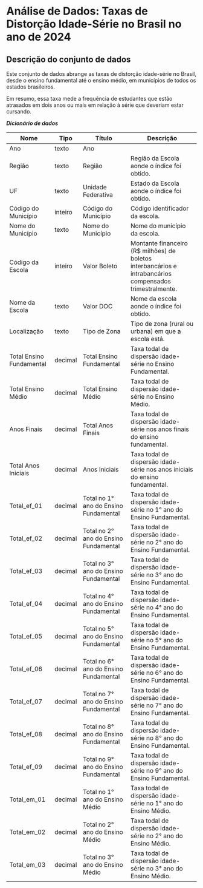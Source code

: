 # **Análise de Dados: Taxas de Distorção Idade-Série no Brasil no ano de 2024**

## Descrição do conjunto de dados
Este conjunto de dados abrange as taxas de distorção idade-série no Brasil, desde o ensino fundamental até o ensino médio, em municípios de todos os estados brasileiros.

Em resumo, essa taxa mede a frequência de estudantes que estão atrasados em dois anos ou mais em relação à série que deveriam estar cursando.

***Dicionário de dados***

| Nome                         | Tipo    | Título                                    | Descrição                                                                                                                                                                                                                                       |
| ---------------------------- | ------- | ----------------------------------------- | ----------------------------------------------------------------------------------------------------------------------------------------------------------------------------------------------------------------------------------------------- |
| Ano                | texto   | Ano                                 |                                                                                                                                                                                                                                                 |
| Região                     | texto | Região                                | Região da Escola aonde o índice foi obtido. |
| UF                     | texto | Unidade Federativa                                 | Estado da Escola aonde o índice foi obtido.             |
| Código do Município                     | inteiro | Código do Município                                 | Código identificador da escola.                                                           |
| Nome do Município                  | texto | Nome do Município                              | Nome do município da escola.                                                                                                                                       |
| Código da Escola                  | inteiro | Valor Boleto                              | Montante financeiro (R\$ milhões) de boletos interbancários e intrabancários compensados trimestralmente.                                                                                                                                       |
| Nome da Escola                     | texto | Valor DOC                                 | Nome da escola aonde o índice foi obtido.                                                                                                                                                                       |
| Localização           | texto | Tipo de Zona                  | Tipo de zona (rural ou urbana) em que a escola está.               
| Total Ensino Fundamental                    | decimal | Total Ensino Fundamental                                 | Taxa todal de dispersão idade-série no Ensino Fundamental.                                                                                                                                                                       |
| Total Ensino Médio           | decimal | Total Ensino Médio                    | Taxa todal de dispersão idade-série no Ensino Médio.          
| Anos Finais                    | decimal | Total Anos Finais                                 | Taxa todal de dispersão idade-série nos anos finais do ensino fundamental.                                                                                                                                                                       |
| Total Anos Iniciais           | decimal | Anos Iniciais                   | Taxa todal de dispersão idade-série nos anos iniciais do ensino fundamental.         
| Total_ef_01           | decimal | Total no 1° ano do Ensino Fundamental                   | Taxa todal de dispersão idade-série no 1° ano do Ensino Fundamental.      
| Total_ef_02          | decimal | Total no 2° ano do Ensino Fundamental                   | Taxa todal de dispersão idade-série no 2° ano do Ensino Fundamental.    
| Total_ef_03           | decimal | Total no 3° ano do Ensino Fundamental                   | Taxa todal de dispersão idade-série no 3° ano do Ensino Fundamental.    
| Total_ef_04           | decimal | Total no 4° ano do Ensino Fundamental                   | Taxa todal de dispersão idade-série no 4° ano do Ensino Fundamental.    
| Total_ef_05           | decimal | Total no 5° ano do Ensino Fundamental                   | Taxa todal de dispersão idade-série no 5° ano do Ensino Fundamental.    
| Total_ef_06           | decimal | Total no 6° ano do Ensino Fundamental                   | Taxa todal de dispersão idade-série no 6° ano do Ensino Fundamental.    
| Total_ef_07           | decimal | Total no 7° ano do Ensino Fundamental                   | Taxa todal de dispersão idade-série no 7° ano do Ensino Fundamental.    
| Total_ef_08           | decimal | Total no 8° ano do Ensino Fundamental                   | Taxa todal de dispersão idade-série no 8° ano do Ensino Fundamental.    
| Total_ef_09           | decimal | Total no 9° ano do Ensino Fundamental                   | Taxa todal de dispersão idade-série no 9° ano do Ensino Fundamental.  
| Total_em_01           | decimal | Total no 1° ano do Ensino Médio                  | Taxa todal de dispersão idade-série no 1° ano do Ensino Médio.    
| Total_em_02           | decimal | Total no 2° ano do Ensino Médio                   | Taxa todal de dispersão idade-série no 2° ano do Ensino Médio.    
| Total_em_03           | decimal | Total no 3° ano do Ensino Médio                   | Taxa todal de dispersão idade-série no 3° ano do Ensino Médio.      
